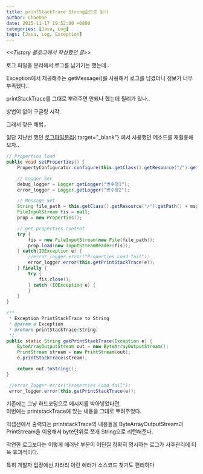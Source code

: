 ```yaml
---
title: printStackTrace String값으로 읽기
author: ChaeDae
date: 2015-11-17 19:52:00 +0800
categories: [Java, Log]
tags: [Java, Log, Exception]
---
```


_<<Tistory 블로그에서 작성했던 글>>_

로그 파일을 분리해서 로그를 남기기는 했는데..

Exception에서 제공해주는 getMessage()를 사용해서 로그를 남겼더니 정보가 너무 부족했다..

printStackTrace를 그대로 뿌려주면 안되나 했는데 될리가 있나..

방법이 없어 구글링 시작..  
  

그래서 찾은 해법..

일단 지난번 했던 [로그파일분리](/posts/Log4j-로그파일-분리){:target="_blank"} 에서 사용했던 메소드를 재활용해보자..

```java
// Properties load 
public void setProperties() {
    PropertyConfigurator.configure(this.getClass().getResource("/").getPath() + logPath); 

    // Logger Set 
    debug_logger = Logger.getLogger("변수명1"); 
    error_logger = Logger.getLogger("변수명2"); 

    // Message Set 
    String file_path = this.getClass().getResource("/").getPath() + msgPath;
    FileInputStream fis = null;
    prop = new Properties(); 

    // get properties content 
    try { 
        fis = new FileInputStream(new File(file_path)); 
        prop.load(new InputStreamReader(fis)); 
    } catch(IOException e) { 
        //error_logger.error("Properties Load fail"); 
        error_logger.error(this.getPrintStackTrace(e)); 
    } finally { 
        try { 
            fis.close(); 
        } catch (IOException e) {
        } 
    } 
} 

/** 
 * Exception PrintStackTrace to String 
 * @param e Exception 
 * @return printStackTrace(String) 
 */ 
public static String getPrintStackTrace(Exception e) { 
    ByteArrayOutputStream out = new ByteArrayOutputStream(); 
    PrintStream stream = new PrintStream(out); 
    e.printStackTrace(stream); 

    return out.toString(); 
}
```

```java
 //error_logger.error("Properties Load fail");
 error_logger.error(this.getPrintStackTrace(e));
```

기존에는 그냥 하드코딩으로 메시지를 박아넣었다면,  
이번에는 printstackTrace에 있는 내용을 그대로 뿌려주었다.  
  
  
익셉션에서 출력되는 printstackTrace의 내용들을 ByteArrayOutputStream과 PrintStream을 이용해서 byte단위로 쪼개 String으로 리턴해준다.  
  
  
막연한 로그보다는 이렇게 에러난 부분이 어딘질 정확히 명시하는 로그가 사후관리에 더욱 효과적이다.  
  
  
특히 개발자 입장에선 차라리 이런 에러가 소스코드 찾기도 편리하다